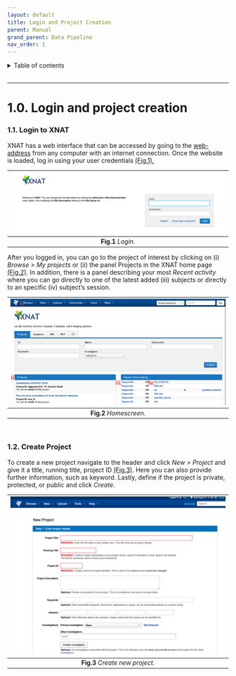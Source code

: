 ```yaml
---
layout: default
title: Login and Project Creation
parent: Manual
grand_parent: Data Pipeline
nav_order: 1
---
```


<details markdown="block">
  <summary>
    Table of contents
  </summary>
  {: .text-delta }
1. TOC
{:toc}
</details>

<br/>	

***

# 1.0. Login and project creation


### 1.1. Login to XNAT 


XNAT has a web interface that can be accessed by going to the [web-address](https://central.xnat.org/app/template/Login.vm#!) from any computer with an internet connection. Once the website is loaded, log in using your user credentials [(Fig.1).](#Manual/Login/Login)

<a name="Manual/Login/Login"></a>

| ![Login](../../../pics/Login.png) | 
|:--:| 
| **Fig.1** *Login.* |


After you logged in, you can go to the project of interest by clicking on (i) *Browse > My projects* or (ii) the panel Projects in the XNAT home page [(Fig.2)](#Manual/Login/Homescreen). In addition, there is a panel describing your most *Recent activity* where you can go directly to one of the latest added (iii) subjects or directly to an specific (iv) subject’s session.

<a name="Manual/Login/Homescreen"></a>

| ![Homescreen](../../../pics/Homescreen.png) | 
|:--:| 
| **Fig.2** *Homescreen.* |

<br/>	

### 1.2. Create Project 

To create a new project navigate to the header and click *New > Project* and give it a title, running title, project ID [(Fig.3)](#Manual/Login/Create). Here you can also provide further information, such as keyword. Lastly, define if the project is private, protected, or public and click *Create*.


<a name="Manual/Login/Create"></a>

| ![Create new project](../../../pics/Create_project.png) | 
|:--:| 
| **Fig.3** *Create new project.* |




